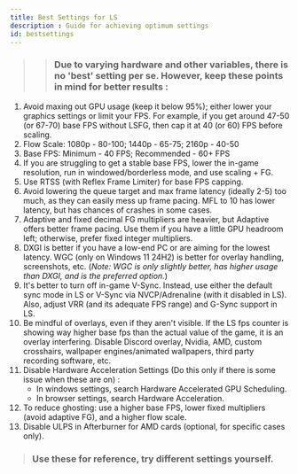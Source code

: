 ```yaml
---
title: Best Settings for LS
description : Guide for achieving optimum settings
id: bestsettings
---
```


>>### Due to varying hardware and other variables, there is no 'best' setting per se. However, keep these points in mind for better results :	
	
1.  Avoid maxing out GPU usage (keep it below 95%); either lower your graphics settings or limit your FPS. For example, if you get around 47-50 (or 67-70) base FPS without LSFG, then cap it at 40 (or 60) FPS before scaling.
2.  Flow Scale: 1080p - 80-100; 1440p - 65-75; 2160p - 40-50
3.  Base FPS: Minimum - 40 FPS; Recommended - 60+ FPS
4.  If you are struggling to get a stable base FPS, lower the in-game resolution, run in windowed/borderless mode, and use scaling + FG.
5.  Use RTSS (with Reflex Frame Limiter) for base FPS capping.
6.  Avoid lowering the queue target and max frame latency (ideally 2-5) too much, as they can easily mess up frame pacing. MFL to 10 has lower latency, but has chances of crashes in some cases.
7.  Adaptive and fixed decimal FG multipliers are heavier, but Adaptive offers better frame pacing. Use them if you have a little GPU headroom left; otherwise, prefer fixed integer multipliers.
8.  DXGI is better if you have a low-end PC or are aiming for the lowest latency. WGC (only on Windows 11 24H2) is better for overlay handling, screenshots, etc. (*Note: WGC is only slightly better, has higher usage than DXGI, and is the preferred option.*)
9.  It's better to turn off in-game V-Sync. Instead, use either the default sync mode in LS or V-Sync via NVCP/Adrenaline (with it disabled in LS). Also, adjust VRR (and its adequate FPS range) and G-Sync support in LS.
10. Be mindful of overlays, even if they aren't visible. If the LS fps counter is showing way higher base fps than the actual value of the game, it is an overlay interfering. Disable Discord overlay, Nvidia, AMD, custom crosshairs, wallpaper engines/animated wallpapers, third party recording software, etc.
11. Disable Hardware Acceleration Settings (Do this only if there is some issue when these are on) :
    - In windows settings, search Hardware Accelerated GPU Scheduling.
    - In browser settings, search Hardware Acceleration.
12. To reduce ghosting: use a higher base FPS, lower fixed multipliers (avoid adaptive FG), and a higher flow scale.
13. Disable ULPS in Afterburner for AMD cards (optional, for specific cases only).

>### Use these for reference, try different settings yourself.	
